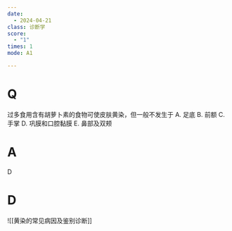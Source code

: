 ```yaml
---
date:
  - 2024-04-21
class: 诊断学
score:
  - "1"
times: 1
mode: A1

--- 
```



# Q
过多食用含有胡萝卜素的食物可使皮肤黄染，但一般不发生于
A. 足底 
B. 前额 
C. 手掌
D. 巩膜和口腔黏膜 
E. 鼻部及双颊

# A

D



# D
![[黄染的常见病因及鉴别诊断]]
